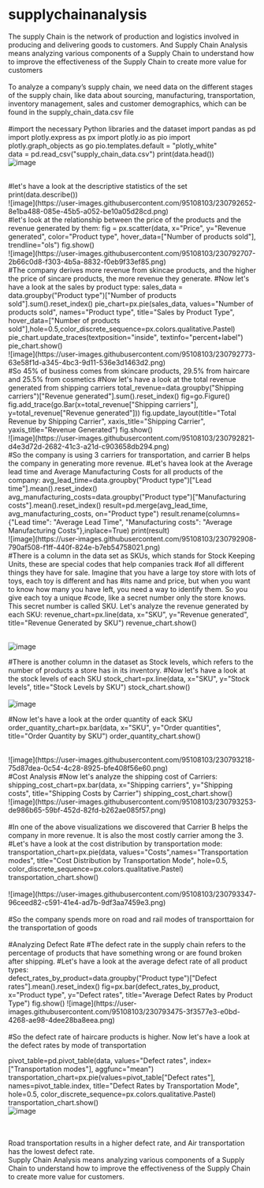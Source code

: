 # supplychainanalysis
The supply Chain is the network of production and logistics involved in producing and delivering goods to customers. And Supply Chain Analysis means analyzing various components of a Supply Chain to understand how to improve the effectiveness of the Supply Chain to create more value for customers
<br>
<br>
To analyze a company’s supply chain, we need data on the different stages of the supply chain, like data about sourcing, manufacturing, transportation, inventory management, sales and customer demographics, which can be found in the supply_chain_data.csv file
<br>
<br>
#import the necessary Python libraries and the dataset
import pandas as pd
import plotly.express as px
import plotly.io as pio
import plotly.graph_objects as go
pio.templates.default = "plotly_white"
<br>
data = pd.read_csv("supply_chain_data.csv")
print(data.head())
<br>
![image](https://user-images.githubusercontent.com/95108103/230792600-895bc7fb-983a-430f-8fac-709b5d59d179.png)

<br>
#let's have a look at the descriptive statistics of the set
print(data.describe())
<br>
![image](https://user-images.githubusercontent.com/95108103/230792652-8e1ba488-085e-45b5-a052-be10a05d28cd.png)

<br>
#let's look at the relationship between the price of the products and the revenue generated by them:
fig = px.scatter(data, x="Price", y="Revenue generated", color="Product type", hover_data=["Number of products sold"], trendline="ols")
fig.show()
<br>
![image](https://user-images.githubusercontent.com/95108103/230792707-2b66c0d8-f303-4b5a-8832-f0eb9f33ef85.png)

<br>
#The company derives more revenue from skincae products, and the higher the price of sincare products, the more revenue they generate.
#Now let's have a look at the sales by product type:
sales_data = data.groupby("Product type")["Number of products sold"].sum().reset_index()
pie_chart=px.pie(sales_data, values="Number of products sold", names="Product type", title="Sales by Product Type", hover_data=["Number of products sold"],hole=0.5,color_discrete_sequence=px.colors.qualitative.Pastel)
pie_chart.update_traces(textposition="inside", textinfo="percent+label")
pie_chart.show()
<br>
![image](https://user-images.githubusercontent.com/95108103/230792773-63e58f1d-a345-4bc3-9d11-536e3d1463d2.png)

<br>
#So 45% of business comes from skincare products, 29.5% from haircare and 25.5% from cosmetics
#Now let's have a look at the total revenue generated from shipping carriers
total_revenue=data.groupby("Shipping carriers")["Revenue generated"].sum().reset_index()
fig=go.Figure()
fig.add_trace(go.Bar(x=total_revenue["Shipping carriers"], y=total_revenue["Revenue generated"]))
fig.update_layout(title="Total Revenue by Shipping Carrier",
                 xaxis_title="Shipping Carrier",
                 yaxis_title="Revenue Generated")
fig.show()

<br>
![image](https://user-images.githubusercontent.com/95108103/230792821-d4e3d72d-2682-41c3-a21d-c903658db294.png)

<br>
#So the company is using 3 carriers for transportation, and carrier B helps the company in generating more revenue.
#Let's havea look at the Average lead time and Average Manufacturing Costs for all products of the company:
avg_lead_time=data.groupby("Product type")["Lead time"].mean().reset_index()
avg_manufacturing_costs=data.groupby("Product type")["Manufacturing costs"].mean().reset_index()
result=pd.merge(avg_lead_time, avg_manufacturing_costs, on="Product type")
result.rename(columns={"Lead time": "Average Lead Time", "Manufacturing costs": "Average Manufacturing Costs"},inplace=True)
print(result)

<br>
![image](https://user-images.githubusercontent.com/95108103/230792908-790af508-f1ff-440f-824e-b7eb54758021.png)

<br>
#There is a column in the data set as SKUs, which stands for Stock Keeping Units, these are special codes that help companies track
#of all different things they have for sale.  Imagine that you have a large toy store with lots of toys, each toy is different and has
#its name and price, but when you want to know how many you have left, you need a way to identify them. So you give each toy a unique
#code, like a secret number only the store knows.  This secret number is called SKU.  Let's analyze the revenue generated by each SKU:
revenue_chart=px.line(data, x="SKU",
                     y="Revenue generated",
                     title="Revenue Generated by SKU")
revenue_chart.show()

<br>
<br>

![image](https://user-images.githubusercontent.com/95108103/230793066-3d9df6dd-f55e-4750-a629-ec1eae6948cd.png)


#There is another column in the dataset as Stock levels, which refers to the number of products a store has in its inventory.
#Now let's have a look at the stock levels of each SKU
stock_chart=px.line(data, x="SKU", y="Stock levels", 
                   title="Stock Levels by SKU")
stock_chart.show()
<br>
<br>
![image](https://user-images.githubusercontent.com/95108103/230793148-6dca8c23-bb0d-4576-9b79-872fafe09005.png)


#Now let's have a look at the order quantity of eack SKU
order_quantity_chart=px.bar(data, x="SKU",
                           y="Order quantities",
                           title="Order Quantity by SKU")
order_quantity_chart.show()

<br>
![image](https://user-images.githubusercontent.com/95108103/230793218-75d87dea-0c54-4c28-8925-bfe408f56e60.png)

<br>
#Cost Analysis
#Now let's analyze the shipping cost of Carriers:
shipping_cost_chart=px.bar(data, x="Shipping carriers",
                          y="Shipping costs",
                          title="Shipping Costs by Carrier")
shipping_cost_chart.show()
<br>
![image](https://user-images.githubusercontent.com/95108103/230793253-de986b65-59bf-452d-82fd-b262ae085f57.png)

<br>
<br>
#In one of the above visualizations we discovered that Carrier B helps the company in more revenue.  It is also the most costly carrier among the 3.
#Let's have a look at the cost distribution by transportation mode:
transportation_chart=px.pie(data,
                           values="Costs",names="Transportation modes",
                           title="Cost Distribution by Transportation Mode",
                           hole=0.5,
                           color_discrete_sequence=px.colors.qualitative.Pastel)
transportation_chart.show()
<br>
<br>
![image](https://user-images.githubusercontent.com/95108103/230793347-96ceed82-c591-41e4-ad7b-9df3aa7459e3.png)

<br>
<br>
#So the company spends more on road and rail modes of transporttaion for the transportation of goods
<br>
<br>
#Analyzing Defect Rate
#The defect rate in the supply chain refers to the percentage of products that have something wrong or are found broken after shipping.
#Let's have a look at the average defect rate of all product types:
<br>
defect_rates_by_product=data.groupby("Product type")["Defect rates"].mean().reset_index()
fig=px.bar(defect_rates_by_product, x="Product type", y="Defect rates",
          title="Average Defect Rates by Product Type")
fig.show()
![image](https://user-images.githubusercontent.com/95108103/230793475-3f3577e3-e0bd-4268-ae98-4dee28ba8eea.png)

<br>
<br>
#So the defect rate of haircare products is higher.  Now let's have a look at the defect rates by mode of transportation

pivot_table=pd.pivot_table(data, values="Defect rates", index=["Transportation modes"], aggfunc="mean")
transportation_chart=px.pie(values=pivot_table["Defect rates"],
                           names=pivot_table.index,
                           title="Defect Rates by Transportation Mode",
                           hole=0.5,
                           color_discrete_sequence=px.colors.qualitative.Pastel)
transportation_chart.show()
<br>
![image](https://user-images.githubusercontent.com/95108103/230793539-a65b6c3d-58be-4bec-9210-126309b0ba01.png)

<br>
<br>
Road transportation results in a higher defect rate, and Air transportation has the lowest defect rate.
<br>
Supply Chain Analysis means analyzing various components of a Supply Chain to understand how to improve the effectiveness of the Supply Chain to create more value for customers.







